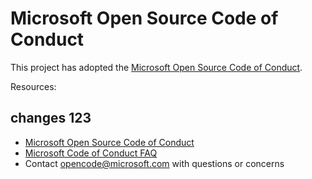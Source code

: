 # Microsoft Open Source Code of Conduct

This project has adopted the [Microsoft Open Source Code of Conduct](https://opensource.microsoft.com/codeofconduct/).

Resources:

## changes 123


- [Microsoft Open Source Code of Conduct](https://opensource.microsoft.com/codeofconduct/)
- [Microsoft Code of Conduct FAQ](https://opensource.microsoft.com/codeofconduct/faq/)
- Contact [opencode@microsoft.com](mailto:opencode@microsoft.com) with questions or concerns

